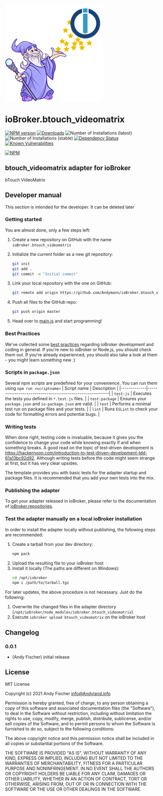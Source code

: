 ![Logo](admin/btouch_videomatrix.png)

# ioBroker.btouch_videomatrix

[![NPM version](http://img.shields.io/npm/v/iobroker.btouch_videomatrix.svg)](https://www.npmjs.com/package/iobroker.btouch_videomatrix)
[![Downloads](https://img.shields.io/npm/dm/iobroker.btouch_videomatrix.svg)](https://www.npmjs.com/package/iobroker.btouch_videomatrix)
![Number of Installations (latest)](http://iobroker.live/badges/btouch_videomatrix-installed.svg)
![Number of Installations (stable)](http://iobroker.live/badges/btouch_videomatrix-stable.svg)
[![Dependency Status](https://img.shields.io/david/Andymann/iobroker.btouch_videomatrix.svg)](https://david-dm.org/Andymann/iobroker.btouch_videomatrix)
[![Known Vulnerabilities](https://snyk.io/test/github/Andymann/ioBroker.btouch_videomatrix/badge.svg)](https://snyk.io/test/github/Andymann/ioBroker.btouch_videomatrix)

[![NPM](https://nodei.co/npm/iobroker.btouch_videomatrix.png?downloads=true)](https://nodei.co/npm/iobroker.btouch_videomatrix/)

## btouch_videomatrix adapter for ioBroker

bTouch VideoMatrix

## Developer manual

This section is intended for the developer. It can be deleted later

### Getting started

You are almost done, only a few steps left:

1. Create a new repository on GitHub with the name `ioBroker.btouch_videomatrix`
1. Initialize the current folder as a new git repository:
   ```bash
   git init
   git add .
   git commit -m "Initial commit"
   ```
1. Link your local repository with the one on GitHub:

   ```bash
   git remote add origin https://github.com/Andymann/ioBroker.btouch_videomatrix
   ```

1. Push all files to the GitHub repo:
   ```bash
   git push origin master
   ```
1. Head over to [main.js](main.js) and start programming!

### Best Practices

We've collected some [best practices](https://github.com/ioBroker/ioBroker.repositories#development-and-coding-best-practices) regarding ioBroker development and coding in general. If you're new to ioBroker or Node.js, you should
check them out. If you're already experienced, you should also take a look at them - you might learn something new :)

### Scripts in `package.json`

Several npm scripts are predefined for your convenience. You can run them using `npm run <scriptname>`
| Script name | Description |
|-------------|----------------------------------------------------------|
| `test:js` | Executes the tests you defined in `*.test.js` files. |
| `test:package` | Ensures your `package.json` and `io-package.json` are valid. |
| `test` | Performs a minimal test run on package files and your tests. |
| `lint` | Runs `ESLint` to check your code for formatting errors and potential bugs. |

### Writing tests

When done right, testing code is invaluable, because it gives you the
confidence to change your code while knowing exactly if and when
something breaks. A good read on the topic of test-driven development
is https://hackernoon.com/introduction-to-test-driven-development-tdd-61a13bc92d92.
Although writing tests before the code might seem strange at first, but it has very
clear upsides.

The template provides you with basic tests for the adapter startup and package files.
It is recommended that you add your own tests into the mix.

### Publishing the adapter

To get your adapter released in ioBroker, please refer to the documentation
of [ioBroker.repositories](https://github.com/ioBroker/ioBroker.repositories#requirements-for-adapter-to-get-added-to-the-latest-repository).

### Test the adapter manually on a local ioBroker installation

In order to install the adapter locally without publishing, the following steps are recommended:

1. Create a tarball from your dev directory:
   ```bash
   npm pack
   ```
1. Upload the resulting file to your ioBroker host
1. Install it locally (The paths are different on Windows):
   ```bash
   cd /opt/iobroker
   npm i /path/to/tarball.tgz
   ```

For later updates, the above procedure is not necessary. Just do the following:

1. Overwrite the changed files in the adapter directory (`/opt/iobroker/node_modules/iobroker.btouch_videomatrix`)
1. Execute `iobroker upload btouch_videomatrix` on the ioBroker host

## Changelog

### 0.0.1

- (Andy Fischer) initial release

## License

MIT License

Copyright (c) 2021 Andy Fischer <info@Andyland.info>

Permission is hereby granted, free of charge, to any person obtaining a copy
of this software and associated documentation files (the "Software"), to deal
in the Software without restriction, including without limitation the rights
to use, copy, modify, merge, publish, distribute, sublicense, and/or sell
copies of the Software, and to permit persons to whom the Software is
furnished to do so, subject to the following conditions:

The above copyright notice and this permission notice shall be included in all
copies or substantial portions of the Software.

THE SOFTWARE IS PROVIDED "AS IS", WITHOUT WARRANTY OF ANY KIND, EXPRESS OR
IMPLIED, INCLUDING BUT NOT LIMITED TO THE WARRANTIES OF MERCHANTABILITY,
FITNESS FOR A PARTICULAR PURPOSE AND NONINFRINGEMENT. IN NO EVENT SHALL THE
AUTHORS OR COPYRIGHT HOLDERS BE LIABLE FOR ANY CLAIM, DAMAGES OR OTHER
LIABILITY, WHETHER IN AN ACTION OF CONTRACT, TORT OR OTHERWISE, ARISING FROM,
OUT OF OR IN CONNECTION WITH THE SOFTWARE OR THE USE OR OTHER DEALINGS IN THE
SOFTWARE.
